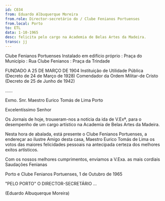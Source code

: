 ```yaml
---
id: C034
from: Eduardo Albuquerque Moreira
from.role: Director-secretário do / Clube Fenianos Portuenses 
from.local: Porto
to: ETL
data: 1-10-1965
desc: felicita pelo cargo na Academia de Belas Artes da Madeira.
transc: jj
---
```

Clube Fenianos Portuenses
Instalado em edifício próprio :
Praça do Município : Rua Clube Fenianos : Praça da Trindade

FUNDADO A 25 DE MARÇO DE 1904
Instituição de Utilidade Pública (Decreto de 24 de Março de 1928)
Comendador da Ordem Militar-de Cristo (Decreto de 25 de Junho de 1942)

......

Exmo. Snr.
Maestro Eurico Tomás de Lima
Porto

Excelentíssimo Senhor

Os Jornais de hoje, trouxeram-nos a
notícia da ida de V.Exª, para o desempenho de um
cargo artístico na Academia de Belas Artes da Madeira.

Nesta hora de abalada, está presente
o Clube Fenianos Portuenses, a endereçar ao ilustre
Amigo desta casa, Maestro Eurico Tomás de Lima os
votos das maiores felicidades pessoais na antecipada 
certeza dos melhores exitos artísticos.

Com os nossos melhores cumprimentos,
enviamos a V.Exa. as mais cordiais Saudações Fenianas 

Porto e Clube Fenianos Portuenses, 1 de Outubro de 1965

"PELO PORTO"
O DIRECTOR-SECRETÁRIO
...

(Eduardo Albuquerque Moreira)
